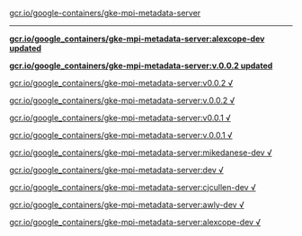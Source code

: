 [gcr.io/google-containers/gke-mpi-metadata-server](https://hub.docker.com/r/sqeven/gke-mpi-metadata-server/tags/) 

----
**[gcr.io/google_containers/gke-mpi-metadata-server:alexcope-dev updated](https://hub.docker.com/r/sqeven/gke-mpi-metadata-server/tags/)**

**[gcr.io/google_containers/gke-mpi-metadata-server:v.0.0.2 updated](https://hub.docker.com/r/sqeven/gke-mpi-metadata-server/tags/)**

[gcr.io/google_containers/gke-mpi-metadata-server:v0.0.2 √](https://hub.docker.com/r/sqeven/gke-mpi-metadata-server/tags/)

[gcr.io/google_containers/gke-mpi-metadata-server:v.0.0.2 √](https://hub.docker.com/r/sqeven/gke-mpi-metadata-server/tags/)

[gcr.io/google_containers/gke-mpi-metadata-server:v0.0.1 √](https://hub.docker.com/r/sqeven/gke-mpi-metadata-server/tags/)

[gcr.io/google_containers/gke-mpi-metadata-server:v.0.0.1 √](https://hub.docker.com/r/sqeven/gke-mpi-metadata-server/tags/)

[gcr.io/google_containers/gke-mpi-metadata-server:mikedanese-dev √](https://hub.docker.com/r/sqeven/gke-mpi-metadata-server/tags/)

[gcr.io/google_containers/gke-mpi-metadata-server:dev √](https://hub.docker.com/r/sqeven/gke-mpi-metadata-server/tags/)

[gcr.io/google_containers/gke-mpi-metadata-server:cjcullen-dev √](https://hub.docker.com/r/sqeven/gke-mpi-metadata-server/tags/)

[gcr.io/google_containers/gke-mpi-metadata-server:awly-dev √](https://hub.docker.com/r/sqeven/gke-mpi-metadata-server/tags/)

[gcr.io/google_containers/gke-mpi-metadata-server:alexcope-dev √](https://hub.docker.com/r/sqeven/gke-mpi-metadata-server/tags/)

